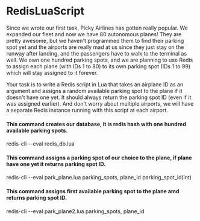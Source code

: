 <h1>RedisLuaScript</h1>

Since we wrote our first task, Picky Airlines has gotten really popular. We expanded our fleet
and now we have 80 autonomous planes! They are pretty awesome, but we haven't
programmed them to find their parking spot yet and the airports are really mad at us since they
just stay on the runway after landing, and the passengers have to walk to the terminal as well.
We own one hundred parking spots, and we are planning to use Redis to assign each plane
(with IDs 1 to 80) to its own parking spot (IDs 1 to 99) which will stay assigned to it forever.

Your task is to write a Redis script in Lua that takes an airplane ID as an argument and assigns
a random available parking spot to the plane if it doesn't have one yet. It should always return
the parking spot ID (even if it was assigned earlier). And don't worry about multiple airports, we will have a separate Redis instance running with this script at each airport.

<h4>This command creates our database, it is redis hash with one hundred available parking spots.</h4>
redis-cli --eval redis_db.lua

<h4>This command assigns a parking spot of our choice to the plane, if plane have one yet it returns parking spot ID.</h4>
redis-cli --eval park_plane.lua parking_spots, plane_id parking_spot_id(int)

<h4>This command assigns first available parking spot to the plane amd returns parking spot ID.</h4>
redis-cli --eval park_plane2.lua parking_spots, plane_id 